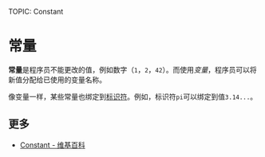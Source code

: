 TOPIC: Constant

# 常量

**常量**是程序员不能更改的值，例如数字（`1`，`2`，`42`）。而使用*变量*，程序员可以将新值分配给已使用的变量名称。

像变量一样，某些常量也绑定到[标识符](/zh-hans/glossary/identifier)。例如，标识符`pi`可以绑定到值`3.14...`。

## 更多

- [Constant - 维基百科](https://en.wikipedia.org/wiki/Constant_(computer_programming))
